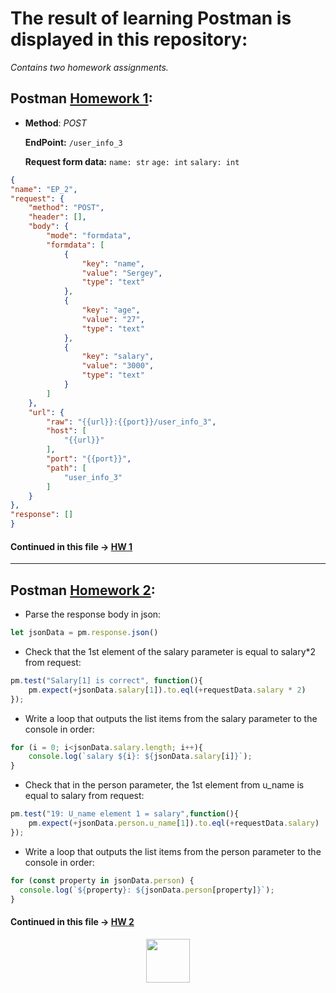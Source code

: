 # The result of learning Postman is displayed in this repository:
_Contains two homework assignments._

## Postman [Homework 1](https://github.com/Saijentor/Postman/blob/main/Postman%20HW1.txt):

* __Method__: _POST_ 

    __EndPoint:__ `/user_info_3`
    
    __Request form data:__ 
             `name: str`
             `age: int`
             `salary: int`
        
```JSON
{
"name": "EP_2",
"request": {
    "method": "POST",
	"header": [],
	"body": {
	    "mode": "formdata",
	    "formdata": [
		    {
			    "key": "name",
			    "value": "Sergey",
			    "type": "text"
			},
			{
			    "key": "age",
			    "value": "27",
			    "type": "text"
			},
			{
			    "key": "salary",
			    "value": "3000",
			    "type": "text"
			}
		]
	},
	"url": {
	    "raw": "{{url}}:{{port}}/user_info_3",
	    "host": [
		    "{{url}}"
		],
	    "port": "{{port}}",
	    "path": [
		    "user_info_3"
		]
	}
},
"response": []
}
```

#### Continued in this file -> [HW 1](https://github.com/Saijentor/Postman/blob/main/HW%201.postman_collection.json)
***
## Postman [Homework 2](https://github.com/Saijentor/Postman/blob/main/Postman%20HW2.txt):
* Parse the response body in json:
``` js
let jsonData = pm.response.json() 
```
* Check that the 1st element of the salary parameter is equal to salary*2 from request:
``` js
pm.test("Salary[1] is correct", function(){
    pm.expect(+jsonData.salary[1]).to.eql(+requestData.salary * 2)
});
``` 
* Write a loop that outputs the list items from the salary parameter to the console in order: 
``` js
for (i = 0; i<jsonData.salary.length; i++){
    console.log(`salary ${i}: ${jsonData.salary[i]}`);
} 
```
* Check that in the person parameter, the 1st element from u_name is equal to salary from request: 
``` js
pm.test("19: U_name element 1 = salary",function(){
    pm.expect(+jsonData.person.u_name[1]).to.eql(+requestData.salary)
});
```
* Write a loop that outputs the list items from the person parameter to the console in order: 
``` js
for (const property in jsonData.person) {
  console.log(`${property}: ${jsonData.person[property]}`);
} 
```

#### Continued in this file -> [HW 2](https://github.com/Saijentor/Postman/blob/main/HW%202.postman_collection.json)
<div align="center">
    <img src="https://res.cloudinary.com/postman/image/upload/t_team_logo/v1629869194/team/2893aede23f01bfcbd2319326bc96a6ed0524eba759745ed6d73405a3a8b67a8" width="70px"/>
</div>

